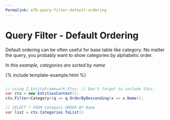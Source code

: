 ```yaml
---
Permalink: ef6-query-filter-default-ordering
---
```


# Query Filter - Default Ordering

Default ordering can be often useful for base table like category. No matter the query, you probably want to show categories by alphabetic order.

*In this example, categories are sorted by name*

{% include template-example.html %} 
```csharp

// using Z.EntityFramework.Plus; // Don't forget to include this.
var ctx = new EntitiesContext();
ctx.Filter<Category>(q => q.OrderByDescending(x => x.Name));

// SELECT * FROM Category ORDER BY Name
var list = ctx.Categories.ToList()

```
